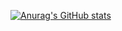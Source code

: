[![Anurag's GitHub stats](https://github-readme-stats.vercel.app/api?username=tamizhgeek)](https://github.com/anuraghazra/github-readme-stats)
